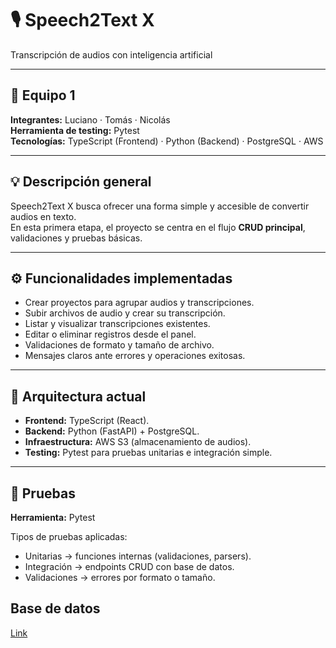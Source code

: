# 🎙️ Speech2Text X  
Transcripción de audios con inteligencia artificial

---

## 👥 Equipo 1  
**Integrantes:** Luciano · Tomás · Nicolás  
**Herramienta de testing:** Pytest  
**Tecnologías:** TypeScript (Frontend) · Python (Backend) · PostgreSQL · AWS  

---

## 💡 Descripción general
Speech2Text X busca ofrecer una forma simple y accesible de convertir audios en texto.  
En esta primera etapa, el proyecto se centra en el flujo **CRUD principal**, validaciones y pruebas básicas.

---

## ⚙️ Funcionalidades implementadas
- Crear proyectos para agrupar audios y transcripciones.  
- Subir archivos de audio y crear su transcripción.  
- Listar y visualizar transcripciones existentes.  
- Editar o eliminar registros desde el panel.  
- Validaciones de formato y tamaño de archivo.  
- Mensajes claros ante errores y operaciones exitosas.

---

## 🧱 Arquitectura actual
- **Frontend:** TypeScript (React).  
- **Backend:** Python (FastAPI) + PostgreSQL.  
- **Infraestructura:** AWS S3 (almacenamiento de audios).  
- **Testing:** Pytest para pruebas unitarias e integración simple.

---

## 🧪 Pruebas
**Herramienta:** Pytest  

Tipos de pruebas aplicadas:
- Unitarias → funciones internas (validaciones, parsers).  
- Integración → endpoints CRUD con base de datos.  
- Validaciones → errores por formato o tamaño.  

## Base de datos
[Link](https://dbdocs.io/Luciano%20Yevenes/Base-de-datos-Speech2Text-X)
